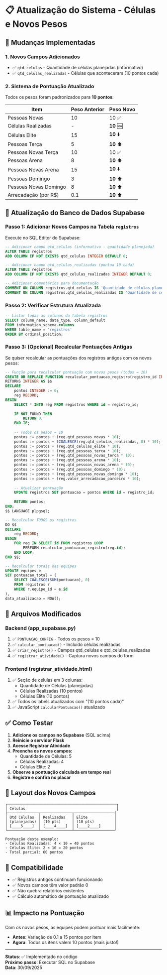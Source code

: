 # 📋 Atualização do Sistema - Células e Novos Pesos

## 🎯 Mudanças Implementadas

### **1. Novos Campos Adicionados**
- ✅ `qtd_celulas` - Quantidade de células planejadas (informativo)
- ✅ `qtd_celulas_realizadas` - Células que aconteceram (10 pontos cada)

### **2. Sistema de Pontuação Atualizado**
Todos os pesos foram padronizados para **10 pontos**:

| Item | Peso Anterior | Peso Novo |
|------|--------------|-----------|
| Pessoas Novas | 10 | 10 ✅ |
| Células Realizadas | - | **10** 🆕 |
| Células Elite | 15 | **10** ⬇️ |
| Pessoas Terça | 5 | **10** ⬆️ |
| Pessoas Novas Terça | 10 | 10 ✅ |
| Pessoas Arena | 8 | **10** ⬆️ |
| Pessoas Novas Arena | 15 | **10** ⬇️ |
| Pessoas Domingo | 3 | **10** ⬆️ |
| Pessoas Novas Domingo | 8 | **10** ⬆️ |
| Arrecadação (por R$) | 0.1 | **10** ⬆️ |

## 🔧 Atualização do Banco de Dados Supabase

### **Passo 1: Adicionar Novos Campos na Tabela `registros`**

Execute no SQL Editor do Supabase:

```sql
-- Adicionar campo qtd_celulas (informativo - quantidade planejada)
ALTER TABLE registros 
ADD COLUMN IF NOT EXISTS qtd_celulas INTEGER DEFAULT 0;

-- Adicionar campo qtd_celulas_realizadas (pontua 10 cada)
ALTER TABLE registros 
ADD COLUMN IF NOT EXISTS qtd_celulas_realizadas INTEGER DEFAULT 0;

-- Adicionar comentários para documentação
COMMENT ON COLUMN registros.qtd_celulas IS 'Quantidade de células planejadas (informativo)';
COMMENT ON COLUMN registros.qtd_celulas_realizadas IS 'Quantidade de células que aconteceram (10 pontos cada)';
```

### **Passo 2: Verificar Estrutura Atualizada**

```sql
-- Listar todas as colunas da tabela registros
SELECT column_name, data_type, column_default 
FROM information_schema.columns 
WHERE table_name = 'registros' 
ORDER BY ordinal_position;
```

### **Passo 3: (Opcional) Recalcular Pontuações Antigas**

Se quiser recalcular as pontuações dos registros antigos com os novos pesos:

```sql
-- Função para recalcular pontuação com novos pesos (todos = 10)
CREATE OR REPLACE FUNCTION recalcular_pontuacao_registro(registro_id INTEGER)
RETURNS INTEGER AS $$
DECLARE
    pontos INTEGER := 0;
    reg RECORD;
BEGIN
    SELECT * INTO reg FROM registros WHERE id = registro_id;
    
    IF NOT FOUND THEN
        RETURN 0;
    END IF;
    
    -- Todos os pesos = 10
    pontos := pontos + (reg.qtd_pessoas_novas * 10);
    pontos := pontos + (COALESCE(reg.qtd_celulas_realizadas, 0) * 10);
    pontos := pontos + (reg.qtd_celulas_elite * 10);
    pontos := pontos + (reg.qtd_pessoas_terca * 10);
    pontos := pontos + (reg.qtd_pessoas_novas_terca * 10);
    pontos := pontos + (reg.qtd_pessoas_arena * 10);
    pontos := pontos + (reg.qtd_pessoas_novas_arena * 10);
    pontos := pontos + (reg.qtd_pessoas_domingo * 10);
    pontos := pontos + (reg.qtd_pessoas_novas_domingo * 10);
    pontos := pontos + (reg.valor_arrecadacao_parceiro * 10);
    
    -- Atualizar pontuação
    UPDATE registros SET pontuacao = pontos WHERE id = registro_id;
    
    RETURN pontos;
END;
$$ LANGUAGE plpgsql;

-- Recalcular TODOS os registros
DO $$
DECLARE
    reg RECORD;
BEGIN
    FOR reg IN SELECT id FROM registros LOOP
        PERFORM recalcular_pontuacao_registro(reg.id);
    END LOOP;
END $$;

-- Recalcular totais das equipes
UPDATE equipes e
SET pontuacao_total = (
    SELECT COALESCE(SUM(pontuacao), 0)
    FROM registros r
    WHERE r.equipe_id = e.id
),
data_atualizacao = NOW();
```

## 📝 Arquivos Modificados

### **Backend (app_supabase.py)**
1. ✅ `PONTUACAO_CONFIG` - Todos os pesos = 10
2. ✅ `calcular_pontuacao()` - Incluído células realizadas
3. ✅ `criar_registro()` - Campos qtd_celulas e qtd_celulas_realizadas
4. ✅ `registrar_atividade()` - Captura novos campos do form

### **Frontend (registrar_atividade.html)**
1. ✅ Seção de células em 3 colunas:
   - Quantidade de Células (planejadas)
   - Células Realizadas (10 pontos)
   - Células Elite (10 pontos)
2. ✅ Todos os labels atualizados com "(10 pontos cada)"
3. ✅ JavaScript `calcularPontuacao()` atualizado

## ✅ Como Testar

1. **Adicione os campos no Supabase** (SQL acima)
2. **Reinicie o servidor Flask**
3. **Acesse Registrar Atividade**
4. **Preencha os novos campos:**
   - Quantidade de Células: 5
   - Células Realizadas: 4
   - Células Elite: 2
5. **Observe a pontuação calculada em tempo real**
6. **Registre e confira no placar**

## 🎨 Layout dos Novos Campos

```
┌─────────────────────────────────────────────────┐
│ Células                                         │
├──────────────┬──────────────┬──────────────────┤
│ Qtd Células  │ Realizadas   │ Elite            │
│ (planejadas) │ (10 pts)     │ (10 pts)         │
│ [____5____]  │ [____4____]  │ [____2____]      │
└──────────────┴──────────────┴──────────────────┘

Pontuação deste exemplo: 
- Células Realizadas: 4 × 10 = 40 pontos
- Células Elite: 2 × 10 = 20 pontos
- Total parcial: 60 pontos
```

## 🔄 Compatibilidade

- ✅ Registros antigos continuam funcionando
- ✅ Novos campos têm valor padrão 0
- ✅ Não quebra relatórios existentes
- ✅ Cálculo automático de pontuação atualizado

## 📊 Impacto na Pontuação

Com os novos pesos, as equipes podem pontuar mais facilmente:
- **Antes**: Variação de 0.1 a 15 pontos por item
- **Agora**: Todos os itens valem 10 pontos (mais justo!)

---

**Status**: ✅ Implementado no código  
**Próximo passo**: Executar SQL no Supabase  
**Data**: 30/09/2025
